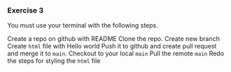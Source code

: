 ### Exercise 3
You must use your terminal with the following steps.

Create a repo on github with README
Clone the repo.
Create new branch
Create ``html`` file with Hello world
Push it to github and create pull request and merge it to ``main``.
Checkout to your local ``main``
Pull the remote ``main``
Redo the steps for styling the ```html``` file